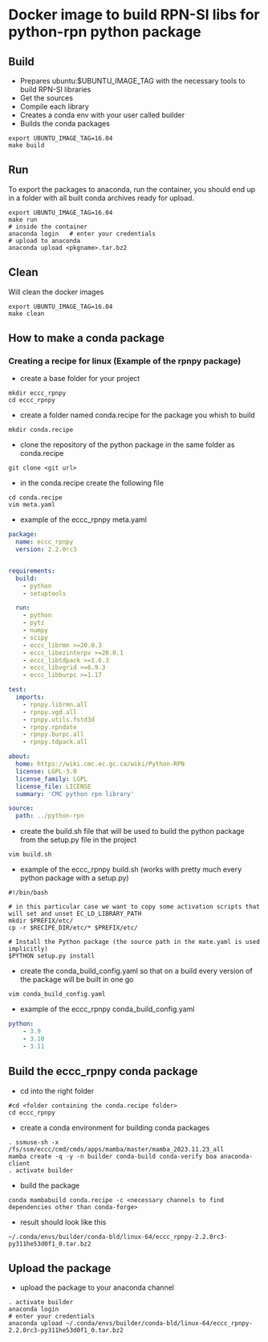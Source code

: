 # Docker image to build RPN-SI libs for python-rpn python package   

## Build   

- Prepares ubuntu:$UBUNTU_IMAGE_TAG with the necessary tools to build RPN-SI libraries    
- Get the sources   
- Compile each library   
- Creates a conda env with your user called builder   
- Builds the conda packages   


```shell   
export UBUNTU_IMAGE_TAG=16.04   
make build   
``` 

## Run

To export the packages to anaconda, run the container, you should end up in a folder with all built conda archives ready for upload.     


```shell  
export UBUNTU_IMAGE_TAG=16.04   
make run   
# inside the container   
anaconda login   # enter your credentials     
# upload to anaconda    
anaconda upload <pkgname>.tar.bz2        
```

## Clean

Will clean the docker images  


```shell   
export UBUNTU_IMAGE_TAG=16.04    
make clean    
```


## How to make a conda package

### Creating a recipe for linux (Example of the rpnpy package)

- create a base folder for your project
```shell
mkdir eccc_rpnpy
cd eccc_rpnpy
```

- create a folder named conda.recipe for the package you whish to build
```shell
mkdir conda.recipe
```

- clone the repository of the python package in the same folder as conda.recipe
```shell
git clone <git url>
```

- in the conda.recipe create the following file
```shell
cd conda.recipe
vim meta.yaml
```
- example of the eccc_rpnpy meta.yaml
```yaml
package:
  name: eccc_rpnpy
  version: 2.2.0rc3


requirements:
  build:
    - python
    - setuptools

  run:
    - python
    - pytz
    - numpy
    - scipy
    - eccc_librmn >=20.0.3
    - eccc_libezinterpv >=20.0.1
    - eccc_libtdpack >=1.6.3
    - eccc_libvgrid >=6.9.3
    - eccc_libburpc >=1.17

test:
  imports:
    - rpnpy.librmn.all
    - rpnpy.vgd.all
    - rpnpy.utils.fstd3d
    - rpnpy.rpndate
    - rpnpy.burpc.all
    - rpnpy.tdpack.all

about:
  home: https://wiki.cmc.ec.gc.ca/wiki/Python-RPN
  license: LGPL-3.0
  license_family: LGPL
  license_file: LICENSE
  summary: 'CMC python rpn library'

source:
  path: ../python-rpn
```
- create the build.sh file that will be used to build the python package from the setup.py file in the project
```shell
vim build.sh
```

- example of the eccc_rpnpy build.sh (works with pretty much every python package with a setup.py)
```shell
#!/bin/bash

# in this particular case we want to copy some activation scripts that will set and unset EC_LD_LIBRARY_PATH
mkdir $PREFIX/etc/
cp -r $RECIPE_DIR/etc/* $PREFIX/etc/

# Install the Python package (the source path in the mate.yaml is used implicitly)
$PYTHON setup.py install
```

- create the conda_build_config.yaml so that on a build every version of the package will be built in one go
```shell
vim conda_build_config.yaml
```

- example of the eccc_rpnpy conda_build_config.yaml

```yaml
python:
    - 3.9
    - 3.10
    - 3.11
```

## Build the eccc_rpnpy conda package

- cd into the right folder
```shell
#cd <folder containing the conda.recipe folder>
cd eccc_rpnpy
```

- create a conda environment for building conda packages 
```shell
. ssmuse-sh -x /fs/ssm/eccc/cmd/cmds/apps/mamba/master/mamba_2023.11.23_all
mamba create -q -y -n builder conda-build conda-verify boa anaconda-client
. activate builder
```

- build the package
```shell
conda mambabuild conda.recipe -c <necessary channels to find dependencies other than conda-forge>
```

- result should look like this
```shell
~/.conda/envs/builder/conda-bld/linux-64/eccc_rpnpy-2.2.0rc3-py311he53d0f1_0.tar.bz2
```

## Upload the package

- upload the package to your anaconda channel

```shell
. activate builder
anaconda login
# enter your credentials
anaconda upload ~/.conda/envs/builder/conda-bld/linux-64/eccc_rpnpy-2.2.0rc3-py311he53d0f1_0.tar.bz2
```










